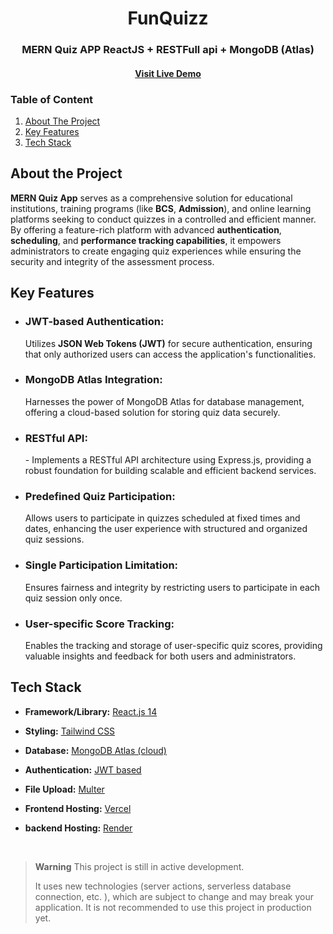 <div>
  <h1 align="center">FunQuizz</h1>
  <h3 align="center">MERN Quiz APP ReactJS + RESTFull api + MongoDB (Atlas) 
</h3>
  <h4 align="center">
    <a href="https://funquizz.vercel.app/">Visit Live Demo</a>
  </h4>
</div>

<!---Table of Contents-->

<h3>Table of Content</h3>
 <ol>
    <li><a href="#about-the-project">About The Project</a></li>
    <li><a href="#key-features">Key Features</a></li>
   <li><a href="#tech-stack">Tech Stack</a></li>
  </ol>

  <!---About Section-->
  ## About the Project

**MERN Quiz App** serves as a comprehensive solution for educational institutions, training programs (like **BCS**, **Admission**), and online learning platforms seeking to conduct quizzes in a controlled and efficient manner. By offering a feature-rich platform with advanced **authentication**, **scheduling**, and **performance tracking capabilities**, it empowers administrators to create engaging quiz experiences while ensuring the security and integrity of the assessment process.

## Key Features
<ul>
    <li> <h3> JWT-based Authentication: </h3> <p>Utilizes <b>JSON Web Tokens (JWT)</b> for secure authentication, ensuring that only authorized users can access the application's functionalities.</p>
</li>

   <li> <h3> MongoDB Atlas Integration:
 </h3> <p>Harnesses the power of MongoDB Atlas for database management, offering a cloud-based solution for storing quiz data securely.
</p>
</li>

<li> <h3> RESTful API:</h3> <p>- Implements a RESTful API architecture using Express.js, providing a robust foundation for building scalable and efficient backend services.</p>
</li>

<li> <h3>Predefined Quiz Participation:</h3> <p>Allows users to participate in quizzes scheduled at fixed times and dates, enhancing the user experience with structured and organized quiz sessions.
</p>
</li>

<li> <h3>Single Participation Limitation: </h3> <p>Ensures fairness and integrity by restricting users to participate in each quiz session only once.</p>
</li>

<li> <h3>User-specific Score Tracking:</h3> <p>Enables the tracking and storage of user-specific quiz scores, providing valuable insights and feedback for both users and administrators.
</p>
</li>
  </ul>

  <!-- TECH STACK -->

## Tech Stack

- **Framework/Library:** [React.js 14](https://react.dev/)
- **Styling:** [Tailwind CSS](https://tailwindcss.com)
- **Database:** [MongoDB Atlas (cloud)](https://cloud.mongodb.com)
- **Authentication:** [JWT based](https://jwt.io/)
- **File Upload:** [Multer](github.com/expressjs/multer)
- **Frontend Hosting:** [Vercel](https://vercel.com)
- **backend Hosting:** [Render](https://render.com/)

  <br />

> **Warning**
> This project is still in active development.
>
> It uses new technologies (server actions, serverless database connection, etc. ), which are subject to change and may break your application.
> It is not recommended to use this project in production yet.

<br />


